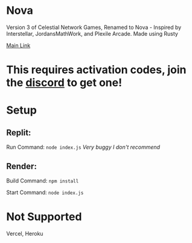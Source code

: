 # Nova
Version 3 of Celestial Network Games, Renamed to Nova - Inspired by Interstellar, JordansMathWork, and Plexile Arcade. Made using Rusty

<a href="//nova-network.fr.to">Main Link</a>

# This requires activation codes, join the <a href="//discord.com/invite/wMEEHZVsU5">discord</a> to get one!

# Setup
Replit:
-------
Run Command: ` node index.js ` *Very buggy I don't recommend*



Render:
-------
Build Command: ` npm install `

Start Command: ` node index.js `


# Not Supported
Vercel, Heroku
